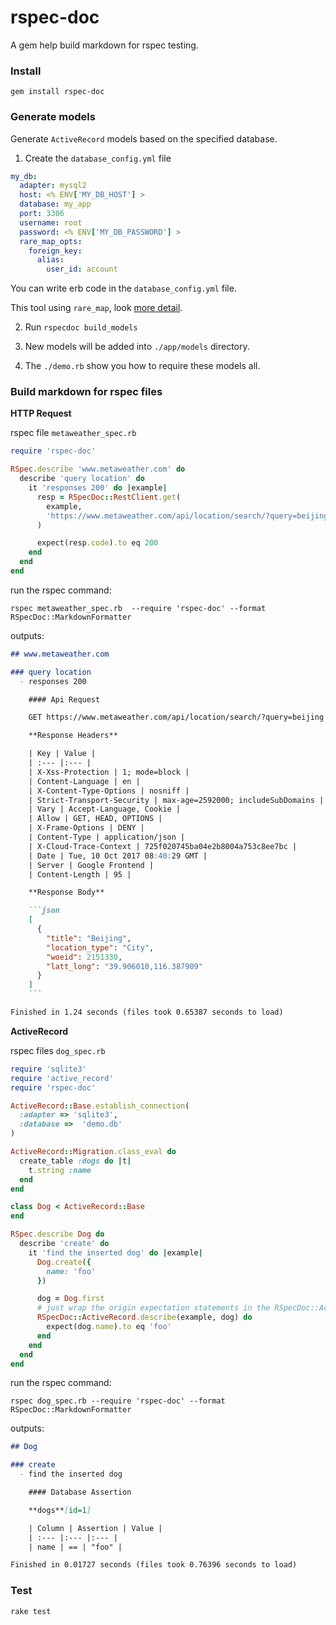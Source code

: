# rspec-doc

A gem help build markdown for rspec testing.

### Install

`gem install rspec-doc`

### Generate models

Generate `ActiveRecord` models based on the specified database.

1. Create the `database_config.yml` file

```yaml
my_db:
  adapter: mysql2
  host: <% ENV['MY_DB_HOST'] >
  database: my_app
  port: 3306
  username: root
  password: <% ENV['MY_DB_PASSWORD'] >
  rare_map_opts:
    foreign_key:
      alias:
        user_id: account
```

You can write erb code in the `database_config.yml` file.

This tool using `rare_map`, look [more detail](https://github.com/wnameless/rare_map).

2. Run `rspecdoc build_models`

3. New models will be added into `./app/models` directory.

4. The `./demo.rb` show you how to require these models all.

### Build markdown for rspec files

**HTTP Request**

rspec file `metaweather_spec.rb`

```ruby
require 'rspec-doc' 

RSpec.describe 'www.metaweather.com' do
  describe 'query location' do 
    it 'responses 200' do |example|
      resp = RSpecDoc::RestClient.get(
        example,
        'https://www.metaweather.com/api/location/search/?query=beijing'
      )

      expect(resp.code).to eq 200
    end
  end
end
```

run the rspec command:

`rspec metaweather_spec.rb  --require 'rspec-doc' --format RSpecDoc::MarkdownFormatter`

outputs:

```markdown
## www.metaweather.com

### query location
  - responses 200

    #### Api Request

    GET https://www.metaweather.com/api/location/search/?query=beijing

    **Response Headers**

    | Key | Value |
    | :--- |:--- |
    | X-Xss-Protection | 1; mode=block |
    | Content-Language | en |
    | X-Content-Type-Options | nosniff |
    | Strict-Transport-Security | max-age=2592000; includeSubDomains |
    | Vary | Accept-Language, Cookie |
    | Allow | GET, HEAD, OPTIONS |
    | X-Frame-Options | DENY |
    | Content-Type | application/json |
    | X-Cloud-Trace-Context | 725f020745ba04e2b8004a753c8ee7bc |
    | Date | Tue, 10 Oct 2017 08:40:29 GMT |
    | Server | Google Frontend |
    | Content-Length | 95 |

    **Response Body**

    ```json
    [
      {
        "title": "Beijing",
        "location_type": "City",
        "woeid": 2151330,
        "latt_long": "39.906010,116.387909"
      }
    ]
    ```

Finished in 1.24 seconds (files took 0.65387 seconds to load)
```

**ActiveRecord**

rspec files `dog_spec.rb`

```ruby
require 'sqlite3'
require 'active_record'
require 'rspec-doc'

ActiveRecord::Base.establish_connection(
  :adapter => 'sqlite3',
  :database =>  'demo.db'
)

ActiveRecord::Migration.class_eval do
  create_table :dogs do |t|
    t.string :name
  end
end

class Dog < ActiveRecord::Base
end

RSpec.describe Dog do
  describe 'create' do
    it 'find the inserted dog' do |example|
      Dog.create({
        name: 'foo'        
      })

      dog = Dog.first
      # just wrap the origin expectation statements in the RSpecDoc::ActiveRecord.describe block
      RSpecDoc::ActiveRecord.describe(example, dog) do
        expect(dog.name).to eq 'foo'
      end
    end
  end
end
```

run the rspec command:

`rspec dog_spec.rb --require 'rspec-doc' --format RSpecDoc::MarkdownFormatter`

outputs:

```markdown
## Dog

### create
  - find the inserted dog

    #### Database Assertion

    **dogs**[id=1]

    | Column | Assertion | Value |
    | :--- |:--- |:--- |
    | name | == | "foo" |

Finished in 0.01727 seconds (files took 0.76396 seconds to load)
```

### Test

`rake test`
